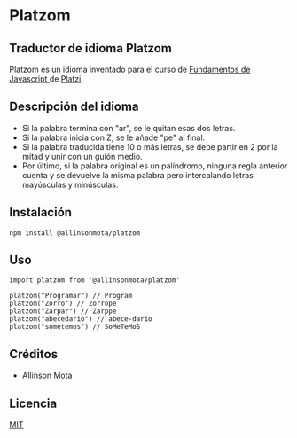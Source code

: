 # Platzom

## Traductor de idioma Platzom

Platzom es un idioma inventado para el curso de [Fundamentos de Javascript ](https://platzi.com/cursos/fundamentos-javascript) de [Platzi](https://platzi.com)

## Descripción del idioma

- Si la palabra termina con "ar", se le quitan esas dos letras.
- Si la palabra inicia con Z, se le añade "pe" al final.
- Si la palabra traducida tiene 10 o más letras, se debe partir en 2 por la mitad y unir con un guión medio.
- Por último, si la palabra original es un palíndromo, ninguna regla anterior cuenta y se devuelve la misma palabra pero intercalando letras mayúsculas y minúsculas.

## Instalación 

```
npm install @allinsonmota/platzom
```

## Uso

```
import platzom from '@allinsonmota/platzom'

platzom("Programar") // Program
platzom("Zorro") // Zorrope
platzom("Zarpar") // Zarppe
platzom("abecedario") // abece-dario
platzom("sometemos") // SoMeTeMoS
```

## Créditos

- [Allinson Mota](https://twitter.com/allinsonmota)

## Licencia

[MIT](https://opensource.org/licenses/MIT)